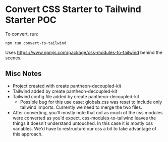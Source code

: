 # Convert CSS Starter to Tailwind Starter POC

To convert, run:

```
npm run convert-to-tailwind
```

Uses https://www.npmjs.com/package/css-modules-to-tailwind behind the scenes.

## Misc Notes

- Project created with create pantheon-decoupled-kit
- Tailwind added by create pantheon-decoupled-kit
- Tailwind config file added by create pantheon-decoupled-kit
  - Possible bug for this use case: globals.css was reset to include only tailwind imports. Currently we need to merge the two files.
- After converting, you'll mostly note that not as much of the css modules were converted as you'd expect. css-modules-to-tailwind leaves the things it doesn't understand untouched. In this case it is mostly css variables. We'd have to restructure our css a bit to take advantage of this approach.
